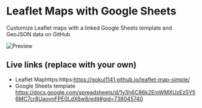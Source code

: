 # Leaflet Maps with Google Sheets
Customize Leaflet maps with a linked Google Sheets template and GeoJSON data on GitHub

![Preview](preview.jpg)

## Live links (replace with your own)
- Leaflet Maphttps:https:https://gokul1141.github.io/leaflet-map-simple/
- Google Sheets template https://docs.google.com/spreadsheets/d/1y3h6C86k2EmWMXUzEz5Y56MC7cr8UaovnFPE0LdX6w8/edit#gid=738045740


